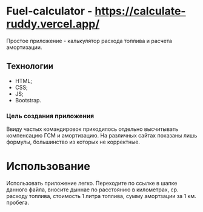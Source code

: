 # Fuel-calculator - https://calculate-ruddy.vercel.app/
Простое приложение - калькулятор расхода топлива и расчета амортизации.

## Технологии
- HTML;
- CSS;
- JS;
- Bootstrap.

### Цель создания приложения
Ввиду частых командировок приходилось отдельно высчитывать компенсацию ГСМ и амортизацию. На различных сайтах показаны лишь формулы, большинство из которых не корректные.

# Использование
Использовать приложение легко. Переходите по ссылке в шапке данного файла, вносите дыннае по расстоянию в километрах, ср. расходу топлива, стоимость 1 литра топлива, сумму амортзации за 1 км. пробега. 
  
